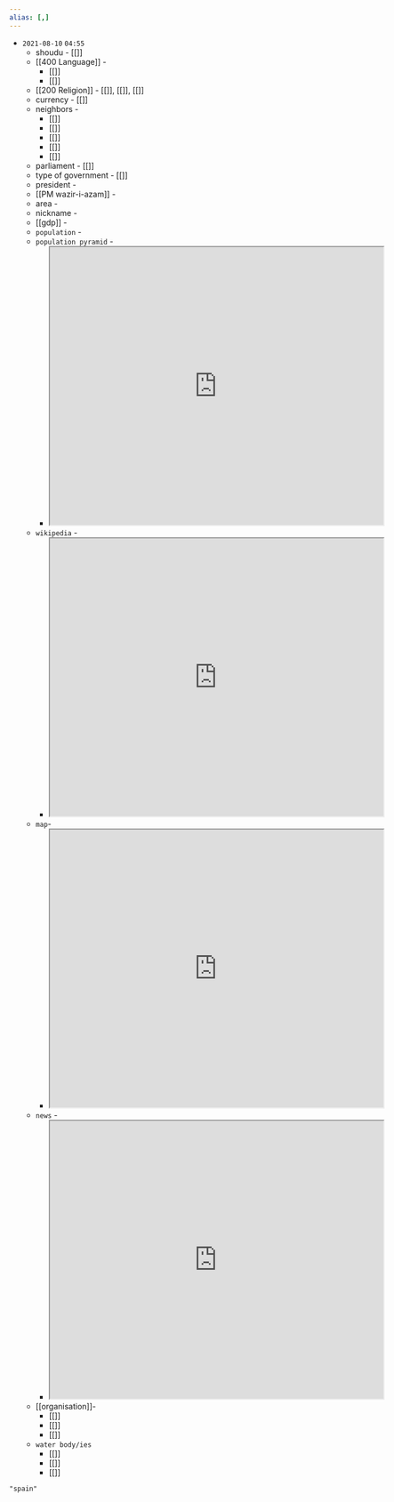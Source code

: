 ```yaml
---
alias: [,]
---
```


- `2021-08-10`  `04:55`
	- shoudu - [[]]
	- [[400 Language]] - 
		- [[]]
		- [[]]
	- [[200 Religion]] - [[]], [[]], [[]]
	- currency - [[]]
	- neighbors - 
		- [[]]
		- [[]]
		- [[]]
		- [[]]
		- [[]]
	- parliament - [[]]
	- type of government - [[]]
	- president - 
	- [[PM wazir-i-azam]] - 
	- area - 
	- nickname - 
	- [[gdp]] - 
	- `population` - 
	- `population pyramid` - 
		- <iframe src="https://www.populationpyramid.net/" width="600" height="500" ></iframe>
	- `wikipedia` -
		- <iframe src="https://en.wikipedia.org/wiki/spain" width="600" height="500" ></iframe>
	- `map`- 
		- <iframe src="https://duckduckgo.com/?t=ffab&q=spain&ia=news&iaxm=maps" width="600" height="500" ></iframe>
	- `news` - 
		- <iframe src="https://duckduckgo.com/?t=ffab&q=spain&iar=news&ia=news" width="600" height="500" ></iframe>
	- [[organisation]]-
		- [[]]
		- [[]]
		- [[]]
	- `water body/ies`
		- [[]]
		- [[]]
		- [[]]


```query
"spain"
```